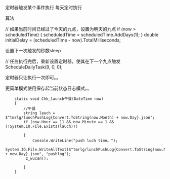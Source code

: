 定时器触发某个事件执行 每天定时执行


算法

// 如果当前时间已经过了今天的九点，设置为明天的九点 if (now > scheduledTime) { scheduledTime = scheduledTime.AddDays(1); } double initialDelay = (scheduledTime - now).TotalMilliseconds;


设置下一次触发的秒数sleep

// 任务执行完后，重新设置定时器，使其在下一个九点触发 ScheduleDailyTask(9, 0, 0);

定时器只让执行一次即可。。



更简单模式使用保存起当前状态日志模式。。


        static void Chk_launch午餐(DateTime now)
        {
            //午餐
            string lauch = $"tmrlg/lunchPushLog{Convert.ToString(now.Month) + now.Day}.json";
            if (now.Hour == 11 && now.Minute == 1 && (!System.IO.File.Exists(lauch)))

            {
                Console.WriteLine("push luch time。");
                System.IO.File.WriteAllText($"tmrlg/lunchPushLog{Convert.ToString(now.Month) + now.Day}.json", "pushlog");
             z_wucan();

            }
        }

